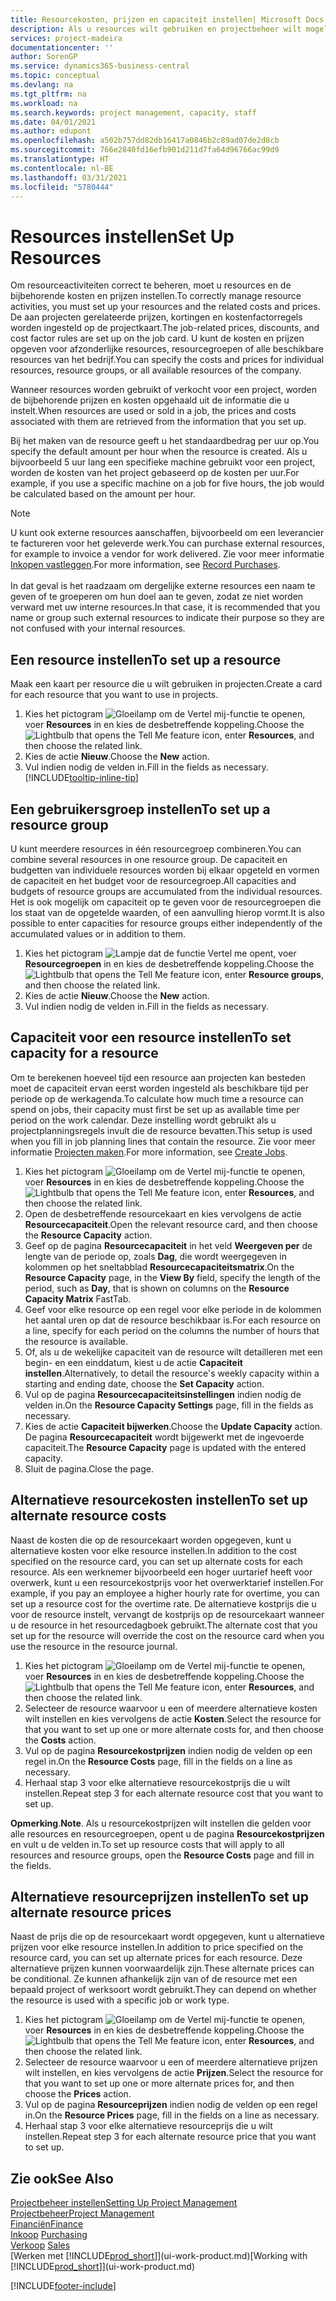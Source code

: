 ```yaml
---
title: Resourcekosten, prijzen en capaciteit instellen| Microsoft Docs
description: Als u resources wilt gebruiken en projectbeheer wilt mogelijk maken, geeft u kosten en prijzen voor afzonderlijke resources of resourcegroepen op en stelt u de resourcecapaciteit in.
services: project-madeira
documentationcenter: ''
author: SorenGP
ms.service: dynamics365-business-central
ms.topic: conceptual
ms.devlang: na
ms.tgt_pltfrm: na
ms.workload: na
ms.search.keywords: project management, capacity, staff
ms.date: 04/01/2021
ms.author: edupont
ms.openlocfilehash: a502b757dd82db16417a0846b2c89ad07de2d8cb
ms.sourcegitcommit: 766e2840fd16efb901d211d7fa64d96766ac99d9
ms.translationtype: HT
ms.contentlocale: nl-BE
ms.lasthandoff: 03/31/2021
ms.locfileid: "5780444"
---
```

# <a name="set-up-resources"></a><span data-ttu-id="bcb10-103">Resources instellen</span><span class="sxs-lookup"><span data-stu-id="bcb10-103">Set Up Resources</span></span>
<span data-ttu-id="bcb10-104">Om resourceactiviteiten correct te beheren, moet u resources en de bijbehorende kosten en prijzen instellen.</span><span class="sxs-lookup"><span data-stu-id="bcb10-104">To correctly manage resource activities, you must set up your resources and the related costs and prices.</span></span> <span data-ttu-id="bcb10-105">De aan projecten gerelateerde prijzen, kortingen en kostenfactorregels worden ingesteld op de projectkaart.</span><span class="sxs-lookup"><span data-stu-id="bcb10-105">The job-related prices, discounts, and cost factor rules are set up on the job card.</span></span> <span data-ttu-id="bcb10-106">U kunt de kosten en prijzen opgeven voor afzonderlijke resources, resourcegroepen of alle beschikbare resources van het bedrijf.</span><span class="sxs-lookup"><span data-stu-id="bcb10-106">You can specify the costs and prices for individual resources, resource groups, or all available resources of the company.</span></span>

<span data-ttu-id="bcb10-107">Wanneer resources worden gebruikt of verkocht voor een project, worden de bijbehorende prijzen en kosten opgehaald uit de informatie die u instelt.</span><span class="sxs-lookup"><span data-stu-id="bcb10-107">When resources are used or sold in a job, the prices and costs associated with them are retrieved from the information that you set up.</span></span>

<span data-ttu-id="bcb10-108">Bij het maken van de resource geeft u het standaardbedrag per uur op.</span><span class="sxs-lookup"><span data-stu-id="bcb10-108">You specify the default amount per hour when the resource is created.</span></span> <span data-ttu-id="bcb10-109">Als u bijvoorbeeld 5 uur lang een specifieke machine gebruikt voor een project, worden de kosten van het project gebaseerd op de kosten per uur.</span><span class="sxs-lookup"><span data-stu-id="bcb10-109">For example, if you use a specific machine on a job for five hours, the job would be calculated based on the amount per hour.</span></span>

> [!NOTE]
> <span data-ttu-id="bcb10-110">U kunt ook externe resources aanschaffen, bijvoorbeeld om een leverancier te factureren voor het geleverde werk.</span><span class="sxs-lookup"><span data-stu-id="bcb10-110">You can purchase external resources, for example to invoice a vendor for work delivered.</span></span> <span data-ttu-id="bcb10-111">Zie voor meer informatie [Inkopen vastleggen](purchasing-how-record-purchases.md).</span><span class="sxs-lookup"><span data-stu-id="bcb10-111">For more information, see [Record Purchases](purchasing-how-record-purchases.md).</span></span><br /><br />
> <span data-ttu-id="bcb10-112">In dat geval is het raadzaam om dergelijke externe resources een naam te geven of te groeperen om hun doel aan te geven, zodat ze niet worden verward met uw interne resources.</span><span class="sxs-lookup"><span data-stu-id="bcb10-112">In that case, it is recommended that you name or group such external resources to indicate their purpose so they are not confused with your internal resources.</span></span>

## <a name="to-set-up-a-resource"></a><span data-ttu-id="bcb10-113">Een resource instellen</span><span class="sxs-lookup"><span data-stu-id="bcb10-113">To set up a resource</span></span>
<span data-ttu-id="bcb10-114">Maak een kaart per resource die u wilt gebruiken in projecten.</span><span class="sxs-lookup"><span data-stu-id="bcb10-114">Create a card for each resource that you want to use in projects.</span></span>

1. <span data-ttu-id="bcb10-115">Kies het pictogram ![Gloeilamp om de Vertel mij-functie te openen](media/ui-search/search_small.png "Vertel me wat u wilt doen"), voer **Resources** in en kies de desbetreffende koppeling.</span><span class="sxs-lookup"><span data-stu-id="bcb10-115">Choose the ![Lightbulb that opens the Tell Me feature](media/ui-search/search_small.png "Tell me what you want to do") icon, enter **Resources**, and then choose the related link.</span></span>
2. <span data-ttu-id="bcb10-116">Kies de actie **Nieuw**.</span><span class="sxs-lookup"><span data-stu-id="bcb10-116">Choose the **New** action.</span></span>
3. <span data-ttu-id="bcb10-117">Vul indien nodig de velden in.</span><span class="sxs-lookup"><span data-stu-id="bcb10-117">Fill in the fields as necessary.</span></span> [!INCLUDE[tooltip-inline-tip](includes/tooltip-inline-tip_md.md)]  

## <a name="to-set-up-a-resource-group"></a><span data-ttu-id="bcb10-118">Een gebruikersgroep instellen</span><span class="sxs-lookup"><span data-stu-id="bcb10-118">To set up a resource group</span></span>
<span data-ttu-id="bcb10-119">U kunt meerdere resources in één resourcegroep combineren.</span><span class="sxs-lookup"><span data-stu-id="bcb10-119">You can combine several resources in one resource group.</span></span> <span data-ttu-id="bcb10-120">De capaciteit en budgetten van individuele resources worden bij elkaar opgeteld en vormen de capaciteit en het budget voor de resourcegroep.</span><span class="sxs-lookup"><span data-stu-id="bcb10-120">All capacities and budgets of resource groups are accumulated from the individual resources.</span></span> <span data-ttu-id="bcb10-121">Het is ook mogelijk om capaciteit op te geven voor de resourcegroepen die los staat van de opgetelde waarden, of een aanvulling hierop vormt.</span><span class="sxs-lookup"><span data-stu-id="bcb10-121">It is also possible to enter capacities for resource groups either independently of the accumulated values or in addition to them.</span></span>

1. <span data-ttu-id="bcb10-122">Kies het pictogram ![Lampje dat de functie Vertel me opent](media/ui-search/search_small.png "Vertel me wat u wilt doen"), voer **Resourcegroepen** in en kies de desbetreffende koppeling.</span><span class="sxs-lookup"><span data-stu-id="bcb10-122">Choose the ![Lightbulb that opens the Tell Me feature](media/ui-search/search_small.png "Tell me what you want to do") icon, enter **Resource groups**, and then choose the related link.</span></span>
2. <span data-ttu-id="bcb10-123">Kies de actie **Nieuw**.</span><span class="sxs-lookup"><span data-stu-id="bcb10-123">Choose the **New** action.</span></span>
3. <span data-ttu-id="bcb10-124">Vul indien nodig de velden in.</span><span class="sxs-lookup"><span data-stu-id="bcb10-124">Fill in the fields as necessary.</span></span>

## <a name="to-set-capacity-for-a-resource"></a><span data-ttu-id="bcb10-125">Capaciteit voor een resource instellen</span><span class="sxs-lookup"><span data-stu-id="bcb10-125">To set capacity for a resource</span></span>
<span data-ttu-id="bcb10-126">Om te berekenen hoeveel tijd een resource aan projecten kan besteden moet de capaciteit ervan eerst worden ingesteld als beschikbare tijd per periode op de werkagenda.</span><span class="sxs-lookup"><span data-stu-id="bcb10-126">To calculate how much time a resource can spend on jobs, their capacity must first be set up as available time per period on the work calendar.</span></span> <span data-ttu-id="bcb10-127">Deze instelling wordt gebruikt als u projectplanningsregels invult die de resource bevatten.</span><span class="sxs-lookup"><span data-stu-id="bcb10-127">This setup is used when you fill in job planning lines that contain the resource.</span></span> <span data-ttu-id="bcb10-128">Zie voor meer informatie [Projecten maken](projects-how-create-jobs.md).</span><span class="sxs-lookup"><span data-stu-id="bcb10-128">For more information, see [Create Jobs](projects-how-create-jobs.md).</span></span>

1. <span data-ttu-id="bcb10-129">Kies het pictogram ![Gloeilamp om de Vertel mij-functie te openen](media/ui-search/search_small.png "Vertel me wat u wilt doen"), voer **Resources** in en kies de desbetreffende koppeling.</span><span class="sxs-lookup"><span data-stu-id="bcb10-129">Choose the ![Lightbulb that opens the Tell Me feature](media/ui-search/search_small.png "Tell me what you want to do") icon, enter **Resources**, and then choose the related link.</span></span>
2. <span data-ttu-id="bcb10-130">Open de desbetreffende resourcekaart en kies vervolgens de actie **Resourcecapaciteit**.</span><span class="sxs-lookup"><span data-stu-id="bcb10-130">Open the relevant resource card, and then choose the **Resource Capacity** action.</span></span>
3. <span data-ttu-id="bcb10-131">Geef op de pagina **Resourcecapaciteit** in het veld **Weergeven per** de lengte van de periode op, zoals **Dag**, die wordt weergegeven in kolommen op het sneltabblad **Resourcecapaciteitsmatrix**.</span><span class="sxs-lookup"><span data-stu-id="bcb10-131">On the **Resource Capacity** page, in the **View By** field, specify the length of the period, such as **Day**, that is shown on columns on the **Resource Capacity Matrix** FastTab.</span></span>
4. <span data-ttu-id="bcb10-132">Geef voor elke resource op een regel voor elke periode in de kolommen het aantal uren op dat de resource beschikbaar is.</span><span class="sxs-lookup"><span data-stu-id="bcb10-132">For each resource on a line, specify for each period on the columns the number of hours that the resource is available.</span></span>
5. <span data-ttu-id="bcb10-133">Of, als u de wekelijke capaciteit van de resource wilt detailleren met een begin- en een einddatum, kiest u de actie **Capaciteit instellen**.</span><span class="sxs-lookup"><span data-stu-id="bcb10-133">Alternatively, to detail the resource's weekly capacity within a starting and ending date, choose the **Set Capacity** action.</span></span>
6. <span data-ttu-id="bcb10-134">Vul op de pagina **Resourcecapaciteitsinstellingen** indien nodig de velden in.</span><span class="sxs-lookup"><span data-stu-id="bcb10-134">On the **Resource Capacity Settings** page, fill in the fields as necessary.</span></span>
7. <span data-ttu-id="bcb10-135">Kies de actie **Capaciteit bijwerken**.</span><span class="sxs-lookup"><span data-stu-id="bcb10-135">Choose the **Update Capacity** action.</span></span> <span data-ttu-id="bcb10-136">De pagina **Resourcecapaciteit** wordt bijgewerkt met de ingevoerde capaciteit.</span><span class="sxs-lookup"><span data-stu-id="bcb10-136">The **Resource Capacity** page is updated with the entered capacity.</span></span>
8. <span data-ttu-id="bcb10-137">Sluit de pagina.</span><span class="sxs-lookup"><span data-stu-id="bcb10-137">Close the page.</span></span>

## <a name="to-set-up-alternate-resource-costs"></a><span data-ttu-id="bcb10-138">Alternatieve resourcekosten instellen</span><span class="sxs-lookup"><span data-stu-id="bcb10-138">To set up alternate resource costs</span></span>
<span data-ttu-id="bcb10-139">Naast de kosten die op de resourcekaart worden opgegeven, kunt u alternatieve kosten voor elke resource instellen.</span><span class="sxs-lookup"><span data-stu-id="bcb10-139">In addition to the cost specified on the resource card, you can set up alternate costs for each resource.</span></span> <span data-ttu-id="bcb10-140">Als een werknemer bijvoorbeeld een hoger uurtarief heeft voor overwerk, kunt u een resourcekostprijs voor het overwerktarief instellen.</span><span class="sxs-lookup"><span data-stu-id="bcb10-140">For example, if you pay an employee a higher hourly rate for overtime, you can set up a resource cost for the overtime rate.</span></span> <span data-ttu-id="bcb10-141">De alternatieve kostprijs die u voor de resource instelt, vervangt de kostprijs op de resourcekaart wanneer u de resource in het resourcedagboek gebruikt.</span><span class="sxs-lookup"><span data-stu-id="bcb10-141">The alternate cost that you set up for the resource will override the cost on the resource card when you use the resource in the resource journal.</span></span>

1. <span data-ttu-id="bcb10-142">Kies het pictogram ![Gloeilamp om de Vertel mij-functie te openen](media/ui-search/search_small.png "Vertel me wat u wilt doen"), voer **Resources** in en kies de desbetreffende koppeling.</span><span class="sxs-lookup"><span data-stu-id="bcb10-142">Choose the ![Lightbulb that opens the Tell Me feature](media/ui-search/search_small.png "Tell me what you want to do") icon, enter **Resources**, and then choose the related link.</span></span>  
2. <span data-ttu-id="bcb10-143">Selecteer de resource waarvoor u een of meerdere alternatieve kosten wilt instellen en kies vervolgens de actie **Kosten**.</span><span class="sxs-lookup"><span data-stu-id="bcb10-143">Select the resource for that you want to set up one or more alternate costs for, and then choose the **Costs** action.</span></span>  
3. <span data-ttu-id="bcb10-144">Vul op de pagina **Resourcekostprijzen** indien nodig de velden op een regel in.</span><span class="sxs-lookup"><span data-stu-id="bcb10-144">On the **Resource Costs** page, fill in the fields on a line as necessary.</span></span>  
4. <span data-ttu-id="bcb10-145">Herhaal stap 3 voor elke alternatieve resourcekostprijs die u wilt instellen.</span><span class="sxs-lookup"><span data-stu-id="bcb10-145">Repeat step 3 for each alternate resource cost that you want to set up.</span></span>

<span data-ttu-id="bcb10-146">**Opmerking**.</span><span class="sxs-lookup"><span data-stu-id="bcb10-146">**Note**.</span></span> <span data-ttu-id="bcb10-147">Als u resourcekostprijzen wilt instellen die gelden voor alle resources en resourcegroepen, opent u de pagina **Resourcekostprijzen** en vult u de velden in.</span><span class="sxs-lookup"><span data-stu-id="bcb10-147">To set up resource costs that will apply to all resources and resource groups, open the **Resource Costs** page and fill in the fields.</span></span>

## <a name="to-set-up-alternate-resource-prices"></a><span data-ttu-id="bcb10-148">Alternatieve resourceprijzen instellen</span><span class="sxs-lookup"><span data-stu-id="bcb10-148">To set up alternate resource prices</span></span>
<span data-ttu-id="bcb10-149">Naast de prijs die op de resourcekaart wordt opgegeven, kunt u alternatieve prijzen voor elke resource instellen.</span><span class="sxs-lookup"><span data-stu-id="bcb10-149">In addition to price specified on the resource card, you can set up alternate prices for each resource.</span></span> <span data-ttu-id="bcb10-150">Deze alternatieve prijzen kunnen voorwaardelijk zijn.</span><span class="sxs-lookup"><span data-stu-id="bcb10-150">These alternate prices can be conditional.</span></span> <span data-ttu-id="bcb10-151">Ze kunnen afhankelijk zijn van of de resource met een bepaald project of werksoort wordt gebruikt.</span><span class="sxs-lookup"><span data-stu-id="bcb10-151">They can depend on whether the resource is used with a specific job or work type.</span></span>

1. <span data-ttu-id="bcb10-152">Kies het pictogram ![Gloeilamp om de Vertel mij-functie te openen](media/ui-search/search_small.png "Vertel me wat u wilt doen"), voer **Resources** in en kies de desbetreffende koppeling.</span><span class="sxs-lookup"><span data-stu-id="bcb10-152">Choose the ![Lightbulb that opens the Tell Me feature](media/ui-search/search_small.png "Tell me what you want to do") icon, enter **Resources**, and then choose the related link.</span></span>
2. <span data-ttu-id="bcb10-153">Selecteer de resource waarvoor u een of meerdere alternatieve prijzen wilt instellen, en kies vervolgens de actie **Prijzen**.</span><span class="sxs-lookup"><span data-stu-id="bcb10-153">Select the resource for that you want to set up one or more alternate prices for, and then choose the **Prices** action.</span></span>
3. <span data-ttu-id="bcb10-154">Vul op de pagina **Resourceprijzen** indien nodig de velden op een regel in.</span><span class="sxs-lookup"><span data-stu-id="bcb10-154">On the **Resource Prices** page, fill in the fields on a line as necessary.</span></span>
4. <span data-ttu-id="bcb10-155">Herhaal stap 3 voor elke alternatieve resourceprijs die u wilt instellen.</span><span class="sxs-lookup"><span data-stu-id="bcb10-155">Repeat step 3 for each alternate resource price that you want to set up.</span></span>

## <a name="see-also"></a><span data-ttu-id="bcb10-156">Zie ook</span><span class="sxs-lookup"><span data-stu-id="bcb10-156">See Also</span></span>
[<span data-ttu-id="bcb10-157">Projectbeheer instellen</span><span class="sxs-lookup"><span data-stu-id="bcb10-157">Setting Up Project Management</span></span>](projects-setup-projects.md)  
[<span data-ttu-id="bcb10-158">Projectbeheer</span><span class="sxs-lookup"><span data-stu-id="bcb10-158">Project Management</span></span>](projects-manage-projects.md)  
[<span data-ttu-id="bcb10-159">Financiën</span><span class="sxs-lookup"><span data-stu-id="bcb10-159">Finance</span></span>](finance.md)  
<span data-ttu-id="bcb10-160">[Inkoop](purchasing-manage-purchasing.md)       </span><span class="sxs-lookup"><span data-stu-id="bcb10-160">[Purchasing](purchasing-manage-purchasing.md)       </span></span>  
<span data-ttu-id="bcb10-161">[Verkoop](sales-manage-sales.md)    </span><span class="sxs-lookup"><span data-stu-id="bcb10-161">[Sales](sales-manage-sales.md)    </span></span>  
<span data-ttu-id="bcb10-162">[Werken met [!INCLUDE[prod_short](includes/prod_short.md)]](ui-work-product.md)</span><span class="sxs-lookup"><span data-stu-id="bcb10-162">[Working with [!INCLUDE[prod_short](includes/prod_short.md)]](ui-work-product.md)</span></span>  


[!INCLUDE[footer-include](includes/footer-banner.md)]